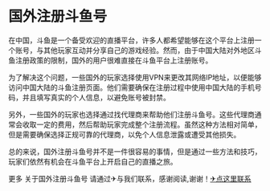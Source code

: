 # 国外注册斗鱼号

在中国，斗鱼是一个备受欢迎的直播平台，许多人都希望能够在这个平台上注册一个账号，与其他玩家互动并分享自己的游戏经验。然而，由于中国大陆对外地区斗鱼注册政策的限制，国外的用户很难直接在斗鱼平台上注册账号。

为了解决这个问题，一些国外的玩家选择使用VPN来更改其网络IP地址，以便能够访问中国大陆的斗鱼注册页面。他们需要确保在注册过程中使用中国大陆的手机号码，并且填写真实的个人信息，以避免账号被封禁。

另外，一些国外的玩家也选择通过找代理商来帮助他们注册斗鱼号。这些代理商通常会收取一定的费用，然后帮助玩家完成整个注册流程。虽然这种方法相对简单，但是需要确保选择正规可靠的代理商，以免个人信息泄露或遭受其他损失。

总的来说，国外注册斗鱼号并不是一件很容易的事情，但是通过一些方法和技巧，玩家们依然有机会在斗鱼平台上开启自己的直播之旅。

更多 关于国外注册斗鱼号 请通过✈与我们联系，感谢阅读,谢谢！[✈点这里联系](https://ww.k02.cc)
